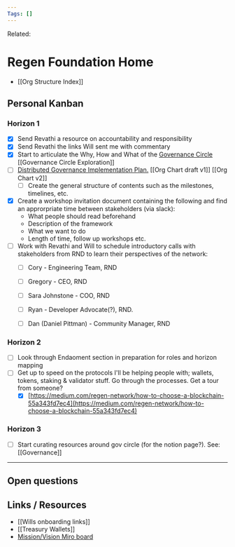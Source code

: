 ```yaml
---
Tags: []
---
```

Related: 
# Regen Foundation Home
- [[Org Structure Index]]


## Personal Kanban

### Horizon 1
- [x] Send Revathi a resource on accountability and responsibility
- [x] Send Revathi the links Will sent me with commentary
- [x] Start to articulate the Why, How and What of the [Governance Circle](https://www.notion.so/Governance-Circle-579f67578f1d413ca7b667b824b3bf3b) [[Governance Circle Exploration]]
- [ ] [Distributed Governance Implementation Plan.](https://www.notion.so/Distributed-Governance-Implementation-Plan-468f58bc74944aee9521be970ed0ed35) [[Org Chart draft v1]] [[Org Chart v2]]
	- [ ] Create the general structure of contents such as the milestones, timelines, etc. 
- [x] Create a workshop invitation document containing the following and find an approrpriate time between stakeholders (via slack):
	- What people should read beforehand
	- Description of the framework
	- What we want to do
	- Length of time, follow up workshops etc.
- [ ] Work with Revathi and Will to schedule introductory calls with stakeholders from RND to learn their perspectives of the network:
	- [ ]   Cory - Engineering Team, RND
	- [ ]   Gregory - CEO, RND
	- [ ]   Sara Johnstone - COO, RND
	- [ ]   Ryan - Developer Advocate(?), RND.
	- [ ]   Dan (Daniel Pittman) - Community Manager, RND


### Horizon 2
- [ ] Look through Endaoment section in preparation for roles and horizon mapping
- [ ] Get up to speed on the protocols I'll be helping people with; wallets, tokens, staking & validator stuff. Go through the processes. Get a tour from someone?
    -   [x] [https://medium.com/regen-network/how-to-choose-a-blockchain-55a343fd7ec4](https://medium.com/regen-network/how-to-choose-a-blockchain-55a343fd7ec4)

### Horizon 3
- [ ] Start curating resources around gov circle (for the notion page?). See: [[Governance]]

---

## Open questions

## Links / Resources
- [[Wills onboarding links]]
- [[Treasury Wallets]]
- [Mission/Vision Miro board](https://app.mural.co/t/regenfoundation4191/m/regenfoundation4191/1625248134521/84175146daba07e446939b657931fa65efface8d?sender=u70ef79b0a9c38c2d8ebd9946)